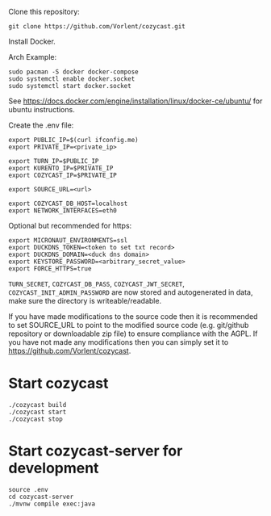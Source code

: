 Clone this repository:

```
git clone https://github.com/Vorlent/cozycast.git
```

Install Docker.

Arch Example:

```
sudo pacman -S docker docker-compose
sudo systemctl enable docker.socket
sudo systemctl start docker.socket
```

See https://docs.docker.com/engine/installation/linux/docker-ce/ubuntu/ for ubuntu instructions.

Create the .env file:

```
export PUBLIC_IP=$(curl ifconfig.me)
export PRIVATE_IP=<private_ip>

export TURN_IP=$PUBLIC_IP
export KURENTO_IP=$PRIVATE_IP
export COZYCAST_IP=$PRIVATE_IP

export SOURCE_URL=<url>

export COZYCAST_DB_HOST=localhost
export NETWORK_INTERFACES=eth0
```

Optional but recommended for https:

```
export MICRONAUT_ENVIRONMENTS=ssl
export DUCKDNS_TOKEN=<token to set txt record>
export DUCKDNS_DOMAIN=<duck dns domain>
export KEYSTORE_PASSWORD=<arbitrary_secret_value>
export FORCE_HTTPS=true
```


`TURN_SECRET`, `COZYCAST_DB_PASS`, `COZYCAST_JWT_SECRET`, `COZYCAST_INIT_ADMIN_PASSWORD` are now stored and autogenerated in data, make sure the directory is writeable/readable.

If you have made modifications to the source code then it is recommended to set SOURCE_URL to point to the modified source code (e.g. git/github repository or downloadable zip file) to ensure compliance with the AGPL. If you have not made any modifications then you can simply set it to https://github.com/Vorlent/cozycast.

# Start cozycast

```
./cozycast build
./cozycast start
./cozycast stop
```

# Start cozycast-server for development

```
source .env
cd cozycast-server
./mvnw compile exec:java
```
